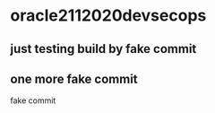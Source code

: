 # oracle2112020devsecops
## just testing build by fake commit 

## one more fake commit

fake commit 

